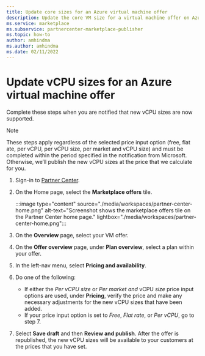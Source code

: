 ```yaml
---
title: Update core sizes for an Azure virtual machine offer
description: Update the core VM size for a virtual machine offer on Azure Marketplace.
ms.service: marketplace 
ms.subservice: partnercenter-marketplace-publisher
ms.topic: how-to
author: amhindma
ms.author: amhindma
ms.date: 02/11/2022
---
```


# Update vCPU sizes for an Azure virtual machine offer

Complete these steps when you are notified that new vCPU sizes are now supported.

> [!NOTE]
> These steps apply regardless of the selected price input option (free, flat ate, per vCPU, per vCPU size, per market and vCPU size) and must be completed within the period specified in the notification from Microsoft. Otherwise, we’ll publish the new vCPU sizes at the price that we calculate for you.

1. Sign-in to [Partner Center](https://go.microsoft.com/fwlink/?linkid=2166002).
1. On the Home page, select the **Marketplace offers** tile.

    :::image type="content" source="./media/workspaces/partner-center-home.png" alt-text="Screenshot shows the marketplace offers tile on the Partner Center home page." lightbox="./media/workspaces/partner-center-home.png":::

1. On the **Overview** page, select your VM offer.
1. On the **Offer overview** page, under **Plan overview**, select a plan within your offer.
1. In the left-nav menu, select **Pricing and availability**.
1. Do one of the following:
    - If either the _Per_ *vCPU* _size_ or _Per market and_ vCPU _size_ price input options are used, under **Pricing**, verify the price and make any necessary adjustments for the new vCPU sizes that have been added.
    - If your price input option is set to _Free_, _Flat rate_, or _Per_ *vCPU*, go to step 7.
   
1. Select **Save draft** and then **Review and publish**. After the offer is republished, the new vCPU sizes will be available to your customers at the prices that you have set.
   


